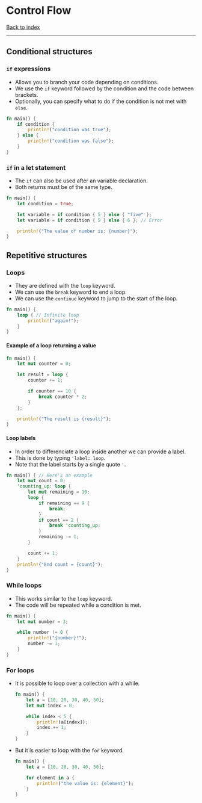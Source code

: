 # Control Flow
[Back to index](../RUST.md)

---
## Conditional structures

### `if` expressions
- Allows you to branch your code depending on conditions.
- We use the `if` keyword followed by the condition and the code between brackets.
- Optionally, you can specify what to do if the condition is not met with `else`.

```Rust
fn main() {
    if condition {
        println!("condition was true");
    } else {
        println!("condition was false");
    }
}
```

### `if` in a let statement
- The `if` can also be used after an variable declaration.
- Both returns must be of the same type.

```Rust
fn main() {
    let condition = true;

    let variable = if condition { 5 } else { "five" };
    let variable = if condition { 5 } else { 6 }; // Error

    println!("The value of number is: {number}");
}
```

## Repetitive structures

### Loops
- They are defined with the `loop` keyword.
- We can use the `break` keyword to end a loop.
- We can use the `continue` keyword to jump to the start of the loop.

```Rust
fn main() {
    loop { // Infinite loop
        println!("again!");
    }
}
```

#### Example of a loop returning a value
```Rust
fn main() {
    let mut counter = 0;

    let result = loop {
        counter += 1;

        if counter == 10 {
            break counter * 2;
        }
    };

    println!("The result is {result}");
}
```

#### Loop labels
- In order to differenciate a loop inside another we can provide a label.
- This is done by typing `'label: loop`.
- Note that the label starts by a single quote `'`.

```Rust
fn main() { // Here's an example
    let mut count = 0;
    'counting_up: loop {
        let mut remaining = 10;
        loop {
            if remaining == 9 {
                break;
            }
            if count == 2 {
                break 'counting_up;
            }
            remaining -= 1;
        }

        count += 1;
    }
    println!("End count = {count}");
}
```

### While loops
- This works similar to the `loop` keyword.
- The code will be repeated while a condition is met.

```Rust
fn main() {
    let mut number = 3;

    while number != 0 {
        println!("{number}!");
        number -= 1;
    }
}
```

### For loops
- It is possible to loop over a collection with a while.
    ```Rust
    fn main() {
        let a = [10, 20, 30, 40, 50];
        let mut index = 0;

        while index < 5 {
            println!(a[index]);
            index += 1;
        }
    }
    ```
- But it is easier to loop with the `for` keyword.

    ```Rust
    fn main() {
        let a = [10, 20, 30, 40, 50];

        for element in a {
            println!("the value is: {element}");
        }
    }
    ```
